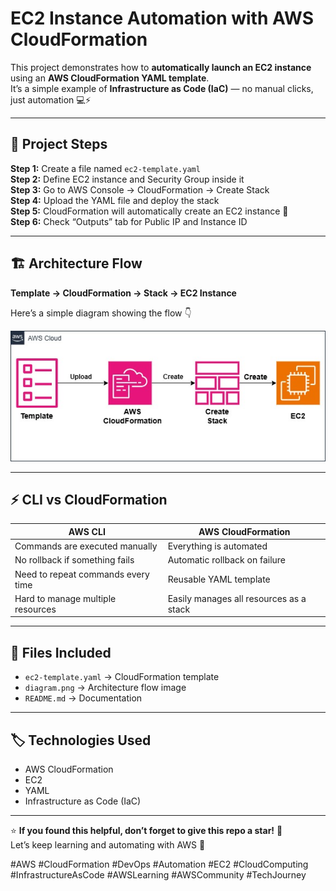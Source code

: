 #  EC2 Instance Automation with AWS CloudFormation

This project demonstrates how to **automatically launch an EC2 instance** using an **AWS CloudFormation YAML template**.  
It’s a simple example of **Infrastructure as Code (IaC)** — no manual clicks, just automation 💻⚡

---

## 📘 Project Steps

**Step 1:** Create a file named `ec2-template.yaml`  
**Step 2:** Define EC2 instance and Security Group inside it  
**Step 3:** Go to AWS Console → CloudFormation → Create Stack  
**Step 4:** Upload the YAML file and deploy the stack  
**Step 5:** CloudFormation will automatically create an EC2 instance 🎯  
**Step 6:** Check “Outputs” tab for Public IP and Instance ID  

---

## 🏗️ Architecture Flow

**Template → CloudFormation → Stack → EC2 Instance**

Here’s a simple diagram showing the flow 👇  

![CloudFormation EC2 Flow](./diagram.png)

---

## ⚡ CLI vs CloudFormation

| AWS CLI | AWS CloudFormation |
|----------|--------------------|
| Commands are executed manually | Everything is automated |
| No rollback if something fails | Automatic rollback on failure |
| Need to repeat commands every time | Reusable YAML template |
| Hard to manage multiple resources | Easily manages all resources as a stack |

---

## 🧩 Files Included

- `ec2-template.yaml` → CloudFormation template  
- `diagram.png` → Architecture flow image  
- `README.md` → Documentation  

---

## 🏷️ Technologies Used

- AWS CloudFormation  
- EC2  
- YAML  
- Infrastructure as Code (IaC)  

---

⭐ **If you found this helpful, don’t forget to give this repo a star!** 🌟  
Let’s keep learning and automating with AWS 🚀  

#AWS #CloudFormation #DevOps #Automation #EC2 #CloudComputing #InfrastructureAsCode #AWSLearning #AWSCommunity #TechJourney
